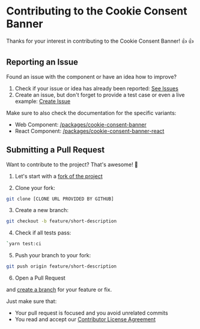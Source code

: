 # Contributing to the Cookie Consent Banner

Thanks for your interest in contributing to the Cookie Consent Banner! :thumbsup: :thumbsup:

## Reporting an Issue

Found an issue with the component or have an idea how to improve?

1. Check if your issue or idea has already been reported: [See Issues](https://github.com/porscheofficial/cookie-consent-banner/issues)
2. Create an issue, but don't forget to provide a test case or even a live example: [Create Issue](https://github.com/porscheofficial/cookie-consent-banner/issues/new)

Make sure to also check the documentation for the specific variants:

- Web Component: [/packages/cookie-consent-banner](/packages/cookie-consent-banner)
- React Component: [/packages/cookie-consent-banner-react](/packages/cookie-consent-banner-react)

## Submitting a Pull Request

Want to contribute to the project? That's awesome! :tada:

1. Let's start with a [fork of the project](https://github.com/porscheofficial/cookie-consent-banner/fork)

2. Clone your fork:

```sh
git clone [CLONE URL PROVIDED BY GITHUB]
```

3. Create a new branch:

```sh
git checkout -b feature/short-description
```

4. Check if all tests pass:

```sh
`yarn test:ci
```

5. Push your branch to your fork:

```sh
git push origin feature/short-description
```

6. Open a Pull Request

and [create a branch](https://git-scm.com/book/en/v2/Git-Branching-Basic-Branching-and-Merging) for your feature or fix.

Just make sure that:

- Your pull request is focused and you avoid unrelated commits
- You read and accept our [Contributor License Agreement](https://opensource.porsche.com/docs/cla)
